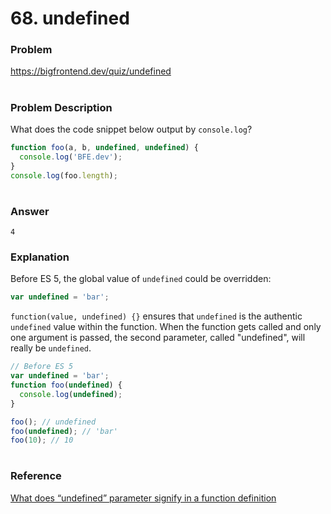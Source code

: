# 68. undefined

### Problem

https://bigfrontend.dev/quiz/undefined

#

### Problem Description

What does the code snippet below output by `console.log`?

```js
function foo(a, b, undefined, undefined) {
  console.log('BFE.dev');
}
console.log(foo.length);
```

#

### Answer

```
4
```

### Explanation

Before ES 5, the global value of `undefined` could be overridden:

```js
var undefined = 'bar';
```

`function(value, undefined) {}` ensures that `undefined` is the authentic `undefined` value within the function. When the function gets called and only one argument is passed, the second parameter, called "undefined", will really be `undefined`.

```js
// Before ES 5
var undefined = 'bar';
function foo(undefined) {
  console.log(undefined);
}

foo(); // undefined
foo(undefined); // 'bar'
foo(10); // 10
```

#

### Reference

[What does “undefined” parameter signify in a function definition](https://stackoverflow.com/questions/54487492/what-does-undefined-parameter-signify-in-a-function-definition?noredirect=1&lq=1)
